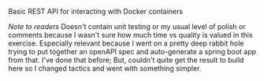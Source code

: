 Basic REST API for interacting with Docker containers


*Note to readers*
Doesn't contain unit testing or my usual level of polish or comments because I wasn't sure how much time vs quality is valued in this exercise.
Especially relevant because I went on a pretty deep rabbit hole trying to put together an openAPI spec and auto-generate a spring boot app from that.
I've done that before; But, couldn't quite get the result to build here so I changed tactics and went with something simpler.